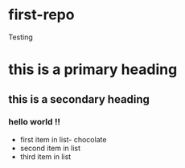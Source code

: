 # first-repo
Testing
# this is a primary heading
## this is a secondary heading
### hello world !!
* first item in list- chocolate
* second item in list
* third item in list
